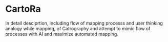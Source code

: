 # CartoRa
 In detail desciprtion, including flow of mapping processs and user thinking analogy while mapping, of Catrography and attempt to mimic flow of processes with AI and maximize automated mapping.
